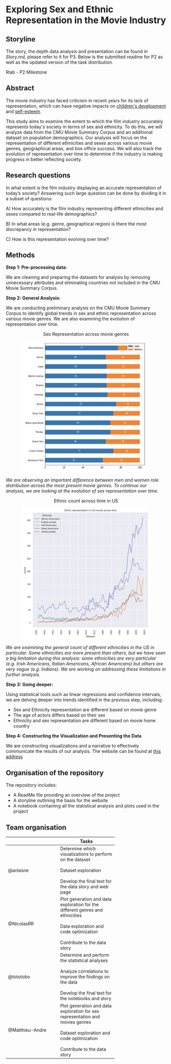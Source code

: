 # Exploring Sex and Ethnic Representation in the Movie Industry

## Storyline

The story, the depth data analysis and presentation can be found in *Story.md*, please refer to it for P3. Below is the submitted readme for P2 as well as the updated version of the task distribution.

Rlab - P2 Milestone

## Abstract

 The movie industry has faced criticism in recent years for its lack of representation, which can have negative impacts on [children's development](https://academic.oup.com/jcr/article/32/1/119/1796308?login=true) and [self-esteem](https://journals.sagepub.com/doi/abs/10.1177/0093650211401376?casa_token=qWL-ksfuHq0AAAAA:HXhak7Oc2IDO5k4K9E4jegSGUxQl5SP-lsz5972E6aiIQyR3Ns0IIWdmHFhANhDLR2hvFKM-g6SAEMI).
 
 This study aims to examine the extent to which the film industry accurately represents today's society in terms of sex and ethnicity. To do this, we will analyze data from the CMU Movie Summary Corpus and an additional dataset on population demographics. Our analysis will focus on the representation of different ethnicities and sexes across various movie genres, geographical areas, and box office success. We will also track the evolution of representation over time to determine if the industry is making progress in better reflecting society.
 

## Research questions

In what extent is the film industry displaying an accurate representation of today’s society?
Answering such large question can be done by dividing it in a subset of questions:

A) How accurately is the film industry representing different ethnicities and sexes compared to real-life demographics?

B) In what areas (e.g. genre, geographical region) is there the most discrepancy in representation?

C) How is this representation evolving over time?


## Methods

**Step 1: Pre-processing data:**

We are cleaning and preparing the datasets for analysis by removing unnecessary attributes and eliminating countries not included in the CMU Movie Summary Corpus.

**Step 2: General Analysis:**

We are conducting preliminary analysis on the CMU Movie Summary Corpus to identify global trends in sex and ethnic representation across various movie genres. We are also examining the evolution of representation over time.

<p align="center">
	Sex Representation across movie genres
</p>
<p align="center">
  <img src="data/Sex_representation_across_movie_genres.png" alt="Sex representation" width="400"/>


_We are observing an important difference between men and women role distribution across the most present movie genres. To continue our analysis, we are looking at the evolution of sex representation over time._


<p align="center">
	Ethnic count across time in US
</p>
<p align="center">
  <img src="data/Ethnic_count_US.png" alt="Ethnicities" width="400"/>

_We are examining the general count of different ethnicities in the US in particular. Some ethnicities are more present than others, but we have seen a big limitation during this analysis: some ethnicities are very particular (e.g. Irish Americans, Italian Americans, African Americans) but others are very vague (e.g. Indians). We are working on addressing these limitations in further analysis._

**Step 3: Going deeper:**

Using statistical tools such as linear regressions and confidence intervals, we are delving deeper into trends identified in the previous step, including:
* Sex and Ethnicity representation are different based on movie genre
* The age of actors differs based on their sex
* Ethnicity and sex representation are different based on movie home country

**Step 4: Constructing the Visualization and Presenting the Data**

We are constructing visualizations and a narrative to effectively communicate the results of our analysis. The website can be found at [this address](https://annalasne.wixsite.com/rlab-ada-project)


## Organisation of the repository

The repository includes:
* A ReadMe file providing an overview of the project
* A storyline outlining the basis for the website
* A notebook containing all the statistical analysis and plots used in the project


## Team organisation

<table class="tg" style="undefined;table-layout: fixed; width: 342px">
<colgroup>
<col style="width: 164px">
<col style="width: 178px">
</colgroup>
<thead>
  <tr>
    <th class="tg-0lax"></th>
    <th class="tg-0lax">Tasks</th>
  </tr>
</thead>
<tbody>
  <tr>
    <td class="tg-0lax">@anlasne</td>
    <td class="tg-0lax">Determine which visualizations to perform on the dataset<br><br>Dataset exploration<br><br>Develop the final text for the data story and web page</td>
  </tr>
  <tr>
    <td class="tg-0lax">@NicolasRR</td>
    <td class="tg-0lax">Plot generation and data exploration for the different genres and ethnicities<br><br>Data exploration and code optimization<br><br>Contribute to the data story</td>
  </tr>
  <tr>
    <td class="tg-0lax">@tototobo</td>
    <td class="tg-0lax">Determine and perform the statistical analyses<br><br>Analyze correlations to improve the findings on the data<br><br>Develop the final text for the notebooks and story</td>
  </tr>
  <tr>
    <td class="tg-0lax">@Matthieu-Andre</td>
    <td class="tg-0lax">Plot generation and data exploration for sex representation and movies genres<br><br>Dataset exploration and code optimization<br><br>Contribute to the data story</td>
  </tr>
</tbody>
</table>


